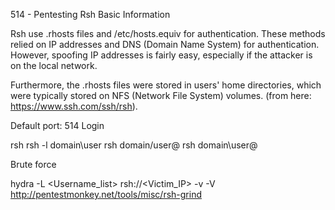 514 - Pentesting Rsh
Basic Information

Rsh use .rhosts files and /etc/hosts.equiv for authentication. These methods relied on IP addresses and DNS (Domain Name System) for authentication. However, spoofing IP addresses is fairly easy, especially if the attacker is on the local network.

Furthermore, the .rhosts files were stored in users' home directories, which were typically stored on NFS (Network File System) volumes. (from here: https://www.ssh.com/ssh/rsh).

Default port: 514
Login

rsh <IP> <Command>
rsh <IP> -l domain\user <Command>
rsh domain/user@<IP> <Command>
rsh domain\\user@<IP> <Command>

Brute force

hydra -L <Username_list> rsh://<Victim_IP> -v -V
http://pentestmonkey.net/tools/misc/rsh-grind
